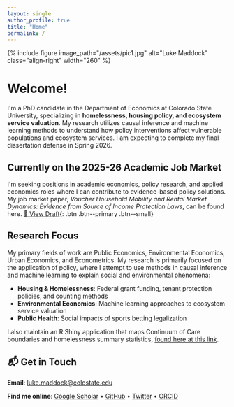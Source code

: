 ```yaml
---
layout: single
author_profile: true
title: "Home"
permalink: /
---
```


{% include figure
   image_path="/assets/pic1.jpg"
   alt="Luke Maddock"
   class="align-right"
   width="260" %}

# Welcome!

I'm a PhD candidate in the Department of Economics at Colorado State University, specializing in **homelessness, housing policy, and ecosystem service valuation**. My research utilizes causal inference and machine learning methods to understand how policy interventions affect vulnerable populations and ecosystem services. I am expecting to complete my final dissertation defense in Spring 2026.

## Currently on the 2025-26 Academic Job Market

I'm seeking positions in academic economics, policy research, and applied economics roles where I can contribute to evidence-based policy solutions. My job market paper, *Voucher Household Mobility and Rental Market Dynamics: Evidence from Source of Income Protection Laws*, can be found here. [📄 View Draft](/assets/Maddock_JMP_Draft_929.pdf){: .btn .btn--primary .btn--small}

## Research Focus

My primary fields of work are Public Economics, Environmental Economics, Urban Economics, and Econometrics. My research is primarily focused on the application of policy, where I attempt to use methods in causal inference and machine learning to explain social and environmental phenomena:

- **Housing & Homelessness**: Federal grant funding, tenant protection policies, and counting methods  
- **Environmental Economics**: Machine learning approaches to ecosystem service valuation  
- **Public Health**: Social impacts of sports betting legalization

I also maintain an R Shiny application that maps Continuum of Care boundaries and homelessness summary statistics, [found here at this link](http://qa38vl-lmad1997.shinyapps.io/coc-explorer).

## 📬 Get in Touch

**Email**: [luke.maddock@colostate.edu](mailto:luke.maddock@colostate.edu)

**Find me online**: [Google Scholar](https://scholar.google.com/citations?user=L5dqWugAAAAJ&hl=en) • [GitHub](https://github.com/L-Maddock) • [Twitter](https://x.com/Luke_Maddock) • [ORCID](https://orcid.org/0000-0001-5701-3425)

